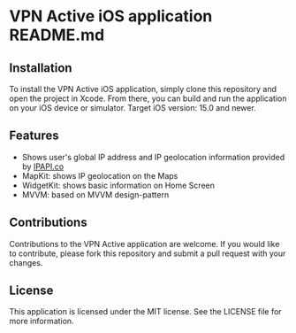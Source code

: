 # VPN Active iOS application README.md

## Installation
To install the VPN Active iOS application, simply clone this repository and open the project in Xcode. 
From there, you can build and run the application on your iOS device or simulator.
Target iOS version: 15.0 and newer.

## Features
- Shows user's global IP address and IP geolocation information provided by [IPAPI.co](https://ipapi.co/)
- MapKit: shows IP geolocation on the Maps
- WidgetKit: shows basic information on Home Screen
- MVVM: based on MVVM design-pattern

## Contributions
Contributions to the VPN Active application are welcome. 
If you would like to contribute, please fork this repository and submit a pull request with your changes.

## License
This application is licensed under the MIT license. See the LICENSE file for more information.
